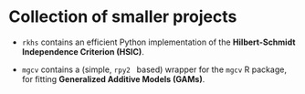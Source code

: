# Collection of smaller projects

- `rkhs` contains an efficient Python implementation of the **Hilbert-Schmidt Independence Criterion (HSIC)**.

- `mgcv` contains a (simple, `rpy2 ` based) wrapper for the `mgcv` R package, for fitting **Generalized Additive Models (GAMs)**.
